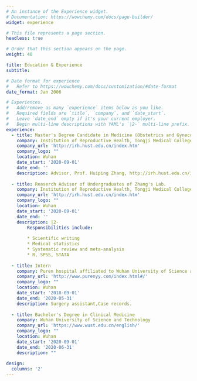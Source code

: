 ```yaml
---
# An instance of the Experience widget.
# Documentation: https://wowchemy.com/docs/page-builder/
widget: experience

# This file represents a page section.
headless: true

# Order that this section appears on the page.
weight: 40

title: Education & Experience
subtitle: 

# Date format for experience
#   Refer to https://wowchemy.com/docs/customization/#date-format
date_format: Jan 2006

# Experiences.
#   Add/remove as many `experience` items below as you like.
#   Required fields are `title`, `company`, and `date_start`.
#   Leave `date_end` empty if it's your current employer.
#   Begin multi-line descriptions with YAML's `|2-` multi-line prefix.
experience:
  - title: Master's Degree Candidate in Medicine (Obstetrics and Gynecology)
    company: Institution of Reproductive Health, Tongji Medical College, HUST
    company_url: 'http://irh.hust.edu.cn/index.htm'
    company_logo: ""
    location: Wuhan
    date_start: '2020-09-01'
    date_end: ''
    description: Advisor, Prof. Huiping Zhang, http://irh.hust.edu.cn/info/1029/1211.htm
        
  - title: Reaserch Advisor of Undergraduates of Zhang's Lab.
    company: Institution of Reproductive Health, Tongji Medical College, HUST
    company_url: 'http://irh.hust.edu.cn/index.htm'
    company_logo: ""
    location: Wuhan
    date_start: '2020-09-01'
    date_end: ''
    description: |2-
        Responsibilities include:
        
        * Scientific writing
        * Medical statistics
        * Systematic review and meta-analysis
        * R, SPSS, STATA
    
  - title: Intern
    company: Puren hospital affiliated to Wuhan University of Science and Technology
    company_url: 'http://www.purenyy.com/index.html#/'
    company_logo: ""
    location: Wuhan
    date_start: '2018-09-01'
    date_end: '2020-05-31'
    description: Surgery assistant,Case records.
    
  - title: Bachelor's Degree in Clinical Medicine
    company: Wuhan University of Science and Technology
    company_url: 'https://www.wust.edu.cn/english/'
    company_logo: ""
    location: Wuhan
    date_start: '2020-09-01'
    date_end: '2020-06-31'
    description: ""
    
design:
  columns: '2'
---
```

